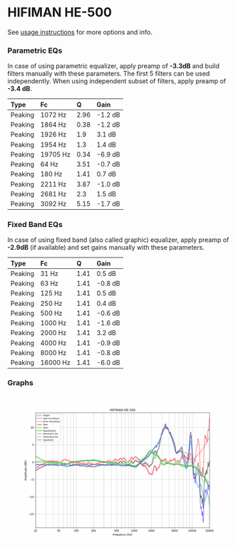 # HIFIMAN HE-500
See [usage instructions](https://github.com/jaakkopasanen/AutoEq#usage) for more options and info.

### Parametric EQs
In case of using parametric equalizer, apply preamp of **-3.3dB** and build filters manually
with these parameters. The first 5 filters can be used independently.
When using independent subset of filters, apply preamp of **-3.4 dB**.

| Type    | Fc       |    Q | Gain    |
|:--------|:---------|:-----|:--------|
| Peaking | 1072 Hz  | 2.96 | -1.2 dB |
| Peaking | 1864 Hz  | 0.38 | -1.2 dB |
| Peaking | 1926 Hz  | 1.9  | 3.1 dB  |
| Peaking | 1954 Hz  | 1.3  | 1.4 dB  |
| Peaking | 19705 Hz | 0.34 | -6.9 dB |
| Peaking | 64 Hz    | 3.51 | -0.7 dB |
| Peaking | 180 Hz   | 1.41 | 0.7 dB  |
| Peaking | 2211 Hz  | 3.87 | -1.0 dB |
| Peaking | 2681 Hz  | 2.3  | 1.5 dB  |
| Peaking | 3092 Hz  | 5.15 | -1.7 dB |

### Fixed Band EQs
In case of using fixed band (also called graphic) equalizer, apply preamp of **-2.9dB**
(if available) and set gains manually with these parameters.

| Type    | Fc       |    Q | Gain    |
|:--------|:---------|:-----|:--------|
| Peaking | 31 Hz    | 1.41 | 0.5 dB  |
| Peaking | 63 Hz    | 1.41 | -0.8 dB |
| Peaking | 125 Hz   | 1.41 | 0.5 dB  |
| Peaking | 250 Hz   | 1.41 | 0.4 dB  |
| Peaking | 500 Hz   | 1.41 | -0.6 dB |
| Peaking | 1000 Hz  | 1.41 | -1.6 dB |
| Peaking | 2000 Hz  | 1.41 | 3.2 dB  |
| Peaking | 4000 Hz  | 1.41 | -0.9 dB |
| Peaking | 8000 Hz  | 1.41 | -0.8 dB |
| Peaking | 16000 Hz | 1.41 | -6.0 dB |

### Graphs
![](./HIFIMAN%20HE-500.png)